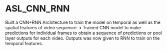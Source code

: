 # ASL_CNN_RNN
Built a CNN+RNN Architecture to train the model on temporal as well as the spatial features of video sequence. • Trained CNN model to make predictions for individual frames to obtain a sequence of predictions or pool layer outputs for each video. Outputs was now given to RNN to train on the temporal features.
